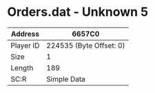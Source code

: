 
#  Orders.dat - Unknown 5
Address   | 6657C0
----------|-------------
Player ID | 224535 (Byte Offset: 0)
Size 	  | 1
Length 	  | 189
SC:R      | Simple Data


